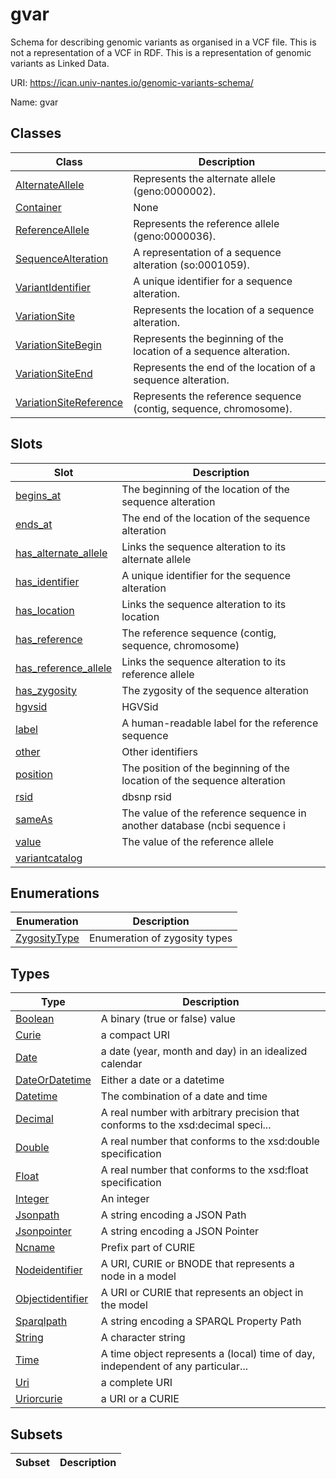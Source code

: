 # gvar

Schema for describing genomic variants as organised in a VCF file.
This is not a representation of a VCF in RDF.
This is a representation of genomic variants as Linked Data.  

URI: https://ican.univ-nantes.io/genomic-variants-schema/

Name: gvar



## Classes

| Class | Description |
| --- | --- |
| [AlternateAllele](AlternateAllele.md) | Represents the alternate allele (geno:0000002). |
| [Container](Container.md) | None |
| [ReferenceAllele](ReferenceAllele.md) | Represents the reference allele (geno:0000036). |
| [SequenceAlteration](SequenceAlteration.md) | A representation of a sequence alteration (so:0001059). |
| [VariantIdentifier](VariantIdentifier.md) | A unique identifier for a sequence alteration. |
| [VariationSite](VariationSite.md) | Represents the location of a sequence alteration. |
| [VariationSiteBegin](VariationSiteBegin.md) | Represents the beginning of the location of a sequence alteration. |
| [VariationSiteEnd](VariationSiteEnd.md) | Represents the end of the location of a sequence alteration. |
| [VariationSiteReference](VariationSiteReference.md) | Represents the reference sequence (contig, sequence, chromosome). |



## Slots

| Slot | Description |
| --- | --- |
| [begins_at](begins_at.md) | The beginning of the location of the sequence alteration |
| [ends_at](ends_at.md) | The end of the location of the sequence alteration |
| [has_alternate_allele](has_alternate_allele.md) | Links the sequence alteration to its alternate allele |
| [has_identifier](has_identifier.md) | A unique identifier for the sequence alteration |
| [has_location](has_location.md) | Links the sequence alteration to its location |
| [has_reference](has_reference.md) | The reference sequence (contig, sequence, chromosome) |
| [has_reference_allele](has_reference_allele.md) | Links the sequence alteration to its reference allele |
| [has_zygosity](has_zygosity.md) | The zygosity of the sequence alteration |
| [hgvsid](hgvsid.md) | HGVSid |
| [label](label.md) | A human-readable label for the reference sequence |
| [other](other.md) | Other identifiers |
| [position](position.md) | The position of the beginning of the location of the sequence alteration |
| [rsid](rsid.md) | dbsnp rsid |
| [sameAs](sameAs.md) | The value of the reference sequence in another database (ncbi sequence i |
| [value](value.md) | The value of the reference allele |
| [variantcatalog](variantcatalog.md) |  |


## Enumerations

| Enumeration | Description |
| --- | --- |
| [ZygosityType](ZygosityType.md) | Enumeration of zygosity types |


## Types

| Type | Description |
| --- | --- |
| [Boolean](Boolean.md) | A binary (true or false) value |
| [Curie](Curie.md) | a compact URI |
| [Date](Date.md) | a date (year, month and day) in an idealized calendar |
| [DateOrDatetime](DateOrDatetime.md) | Either a date or a datetime |
| [Datetime](Datetime.md) | The combination of a date and time |
| [Decimal](Decimal.md) | A real number with arbitrary precision that conforms to the xsd:decimal speci... |
| [Double](Double.md) | A real number that conforms to the xsd:double specification |
| [Float](Float.md) | A real number that conforms to the xsd:float specification |
| [Integer](Integer.md) | An integer |
| [Jsonpath](Jsonpath.md) | A string encoding a JSON Path |
| [Jsonpointer](Jsonpointer.md) | A string encoding a JSON Pointer |
| [Ncname](Ncname.md) | Prefix part of CURIE |
| [Nodeidentifier](Nodeidentifier.md) | A URI, CURIE or BNODE that represents a node in a model |
| [Objectidentifier](Objectidentifier.md) | A URI or CURIE that represents an object in the model |
| [Sparqlpath](Sparqlpath.md) | A string encoding a SPARQL Property Path |
| [String](String.md) | A character string |
| [Time](Time.md) | A time object represents a (local) time of day, independent of any particular... |
| [Uri](Uri.md) | a complete URI |
| [Uriorcurie](Uriorcurie.md) | a URI or a CURIE |


## Subsets

| Subset | Description |
| --- | --- |
